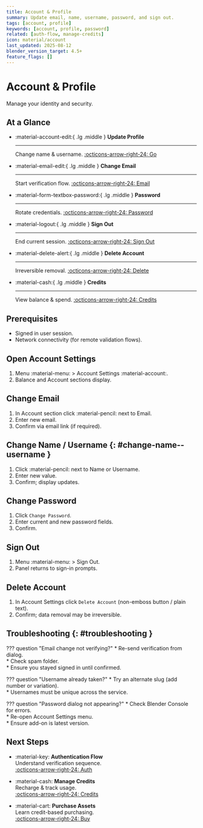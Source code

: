 ```yaml
---
title: Account & Profile
summary: Update email, name, username, password, and sign out.
tags: [account, profile]
keywords: [account, profile, password]
related: [auth-flow, manage-credits]
icon: material/account
last_updated: 2025-08-12
blender_version_target: 4.5+
feature_flags: []
---
```


# Account & Profile

Manage your identity and security.

## At a Glance
<div class="grid cards" markdown>

-   :material-account-edit:{ .lg .middle } __Update Profile__

    ---

    Change name & username.
    [:octicons-arrow-right-24: Go](#change-name--username)

-   :material-email-edit:{ .lg .middle } __Change Email__

    ---

    Start verification flow.
    [:octicons-arrow-right-24: Email](#change-email)

-   :material-form-textbox-password:{ .lg .middle } __Password__

    ---

    Rotate credentials.
    [:octicons-arrow-right-24: Password](#change-password)

-   :material-logout:{ .lg .middle } __Sign Out__

    ---

    End current session.
    [:octicons-arrow-right-24: Sign Out](#sign-out)

-   :material-delete-alert:{ .lg .middle } __Delete Account__

    ---

    Irreversible removal.
    [:octicons-arrow-right-24: Delete](#delete-account)

-   :material-cash:{ .lg .middle } __Credits__

    ---

    View balance & spend.
    [:octicons-arrow-right-24: Credits](manage-credits.md)

</div>

## Prerequisites
- Signed in user session.
- Network connectivity (for remote validation flows).

## Open Account Settings
1. Menu :material-menu: > Account Settings :material-account:.
2. Balance and Account  sections display.

## Change Email
1. In Account section click :material-pencil: next to Email.
2. Enter new email.
3. Confirm via email link (if required).

## Change Name / Username {: #change-name--username }
1. Click :material-pencil: next to Name or Username.
2. Enter new value.
3. Confirm; display updates.

## Change Password
1. Click `Change Password`.
2. Enter current and new password fields.
3. Confirm.

## Sign Out
1. Menu :material-menu: > Sign Out.
2. Panel returns to sign-in prompts.

## Delete Account
1. In Account Settings click `Delete Account` (non-emboss button / plain text).
2. Confirm; data removal may be irreversible.

## Troubleshooting {: #troubleshooting }
??? question "Email change not verifying?"
    * Re-send verification from dialog.  
    * Check spam folder.  
    * Ensure you stayed signed in until confirmed.

??? question "Username already taken?"
    * Try an alternate slug (add number or variation).  
    * Usernames must be unique across the service.

??? question "Password dialog not appearing?"
    * Check Blender Console for errors.  
    * Re-open Account Settings menu.  
    * Ensure add-on is latest version.

## Next Steps
<div class="grid cards" markdown>

- :material-key: __Authentication Flow__  
    Understand verification sequence.  
    [:octicons-arrow-right-24: Auth](auth-flow.md)

- :material-cash: __Manage Credits__  
    Recharge & track usage.  
    [:octicons-arrow-right-24: Credits](manage-credits.md)

- :material-cart: __Purchase Assets__  
    Learn credit-based purchasing.  
    [:octicons-arrow-right-24: Buy](buy-products.md)

</div>
